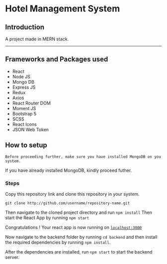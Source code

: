 # Hotel Management System

## Introduction
A project made in MERN stack.

---
## Frameworks and Packages used 
- React
- Node JS
- Mongo DB
- Express JS
- Redux
- Axios
- React Router DOM
- Moment JS
- Bootstrap 5
- SCSS
- React Icons
- JSON Web Token

## How to setup

`
Before proceeding further, make sure you have installed MongoDB on you system.  
`

If you have already installed MongoDB, kindly proceed futher.


### Steps 
Copy this repository link and clone this repository in your system. 

`git clone http://github.com/username/repository-name.git`

Then navigate to the cloned project directory and run `npm install` 
Then start the React App by running `npm start`

Congratulations ! Your react app is now running on [`localhost:3000`](localhost:3000) 

Now navigate to the backend folder by running `cd backend` and then install the required dependencies by running `npm install`. 

After the dependencies are installed, run `npm start` to start the backend server. 



